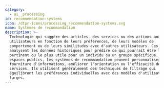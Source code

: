 ```yaml
---
category:
  - ai__processing
id: recommendation-systems
icon: /dtpr-icons/processing_recommendation-systems.svg
name: Systèmes de recommandation
description: >-
  Technologie qui suggère des articles, des services ou des actions aux
  utilisateurs en fonction de leurs préférences, de leurs modèles de
  comportement ou de leurs similitudes avec d'autres utilisateurs. Ces systèmes
  analysent les données historiques pour prédire ce qui pourrait être le plus
  pertinent ou le plus utile pour un individu ou un groupe spécifique. Dans les
  espaces publics, les systèmes de recommandation peuvent personnaliser la
  fourniture d'informations, améliorer l'orientation ou l'efficacité des
  services. Ils utilisent généralement des techniques de filtrage qui
  équilibrent les préférences individuelles avec des modèles d'utilisation plus
  larges.
---
```


